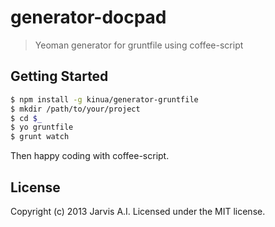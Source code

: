 # generator-docpad

> Yeoman generator for gruntfile using coffee-script

## Getting Started

```sh
$ npm install -g kinua/generator-gruntfile
$ mkdir /path/to/your/project
$ cd $_
$ yo gruntfile
$ grunt watch
```

Then happy coding with coffee-script.

## License

Copyright (c) 2013 Jarvis A.I. Licensed under the MIT license.
